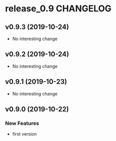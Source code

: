 # release_0.9 CHANGELOG



## v0.9.3 (2019-10-24)

- No interesting change


## v0.9.2 (2019-10-24)

- No interesting change


## v0.9.1 (2019-10-23)

- No interesting change


## v0.9.0 (2019-10-22)

### New Features
- first version






